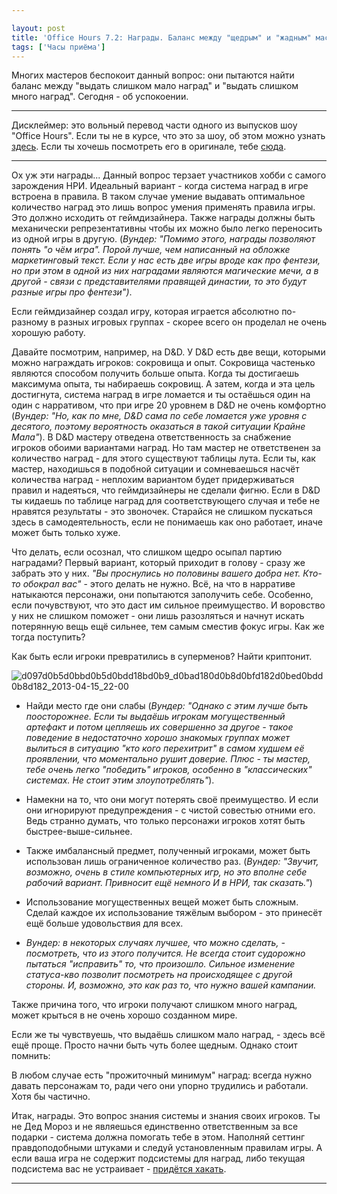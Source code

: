 ```yaml
---

layout: post
title: 'Office Hours 7.2: Награды. Баланс между "щедрым" и "жадным" мастером'
tags: ['Часы приёма']
---
```


Многих мастеров беспокоит данный вопрос: они пытаются найти баланс между "выдать слишком мало наград" и "выдать слишком много наград". Сегодня - об успокоении.




* * *





Дисклеймер: это вольный перевод части одного из выпусков шоу "Office Hours". Если ты не в курсе, что это за шоу, об этом можно узнать [здесь](https://wunderwaffla.wordpress.com/2017/03/21/что-за-office-hours/). Если ты хочешь посмотреть его в оригинале, тебе [сюда](https://www.youtube.com/playlist?list=PLAmPx8nWedFVGdrP2JmcYzdvZC8sWV5b4).  





* * *



Ох уж эти награды... Данный вопрос терзает участников хобби с самого зарождения НРИ. Идеальный вариант - когда система наград в игре встроена в правила. В таком случае умение выдавать оптимальное количество наград это лишь вопрос умения применять правила игры. Это должно исходить от геймдизайнера. Также награды должны быть механически репрезентативны чтобы их можно было легко переносить из одной игры в другую. (_Вундер: "Помимо этого, награды позволяют понять "о чём игра". Порой лучше, чем написанный на обложке маркетинговый текст. Если у нас есть две игры вроде как про фентези, но при этом в одной из них наградами являются магические мечи, а в другой - связи с представителями правящей династии, то это будут разные игры про фентези")_.



Если геймдизайнер создал игру, которая играется абсолютно по-разному в разных игровых группах - скорее всего он проделал не очень хорошую работу.



Давайте посмотрим, например, на D&D. У D&D есть две вещи, которыми можно награждать игроков: сокровища и опыт. Сокровища частенько являются способом получить больше опыта. Когда ты достигаешь максимума опыта, ты набираешь сокровищ. А затем, когда и эта цель достигнута, система наград в игре ломается и ты остаёшься один на один с нарративом, что при игре 20 уровнем в D&D не очень комфортно (_Вундер: "Но, как по мне, D&D сама по себе ломается уже уровня с десятого, поэтому вероятность оказаться в такой ситуации Крайне Мала"_). В D&D мастеру отведена ответственность за снабжение игроков обоими вариантами наград. Но там мастер не ответственен за количество наград - для этого существуют таблицы лута. Если ты, как мастер, находишься в подобной ситуации и сомневаешься насчёт количества наград - неплохим вариантом будет придерживаться правил и надеяться, что геймдизайнеры не сделали фигню. Если в D&D ты кидаешь по таблице наград для соответствующего случая и тебе не нравятся результаты - это звоночек. Старайся не слишком пускаться здесь в самодеятельность, если не понимаешь как оно работает, иначе может быть только хуже.

Что делать, если осознал, что слишком щедро осыпал партию наградами? Первый вариант, который приходит в голову - сразу же забрать это у них. _"Вы проснулись но половины вашего добра нет. Кто-то обокрал вас"_ - этого делать не нужно. Всё, на что в нарративе натыкаются персонажи, они попытаются заполучить себе. Особенно, если почувствуют, что это даст им сильное преимущество. И воровство у них не слишком поможет - они лишь разозляться и начнут искать потерянную вещь ещё сильнее, тем самым сместив фокус игры. Как же тогда поступить?



Как быть если игроки превратились в суперменов? Найти криптонит.



![d097d0b5d0bbd0b5d0bdd18bd0b9_d0bad180d0b8d0bfd182d0bed0bdd0b8d182_2013-04-15_22-00](https://wunderwaffla.files.wordpress.com/2017/06/d097d0b5d0bbd0b5d0bdd18bd0b9_d0bad180d0b8d0bfd182d0bed0bdd0b8d182_2013-04-15_22-00.jpg)




    
  * Найди место где они слабы (_Вундер: "Однако с этим лучше быть поосторожнее. Если ты выдаёшь игрокам могущественный артефакт и потом цепляешь их совершенно за другое - такое поведение в недостаточно хорошо знакомых группах может вылиться в ситуацию "кто кого перехитрит" в самом худшем её проявлении, что моментально рушит доверие. Плюс - ты мастер, тебе очень легко "победить" игроков, особенно в "классических" системах. Не стоит этим злоупотреблять"_).

    
  * Намекни на то, что они могут потерять своё преимущество. И если они игнорируют предупреждения - с чистой совестью отними его. Ведь странно думать, что только персонажи игроков хотят быть быстрее-выше-сильнее.

    
  * Также имбалансный предмет, полученный игроками, может быть использован лишь ограниченное количество раз. (_Вундер: "Звучит, возможно, очень в стиле компьютерных игр, но это вполне себе рабочий вариант. Привносит ещё немного И в НРИ, так сказать."_)

    
  * Использование могущественных вещей может быть сложным. Сделай каждое их использование тяжёлым выбором - это принесёт ещё больше удовольствия для всех.

    
  * _Вундер: в некоторых случаях лучшее, что можно сделать, - посмотреть, что из этого получится. Не всегда стоит судорожно пытаться "исправить" то, что произошло. Сильное изменение статуса-кво позволит посмотреть на происходящее с другой стороны. И, возможно, это как раз то, что нужно вашей кампании._



Также причина того, что игроки получают слишком много наград, может крыться в не очень хорошо созданном мире.

Если же ты чувствуешь, что выдаёшь слишком мало наград, - здесь всё ещё проще. Просто начни быть чуть более щедным. Однако стоит помнить:



В любом случае есть "прожиточный минимум" наград: всегда нужно давать персонажам то, ради чего они упорно трудились и работали. Хотя бы частично.



Итак, награды. Это вопрос знания системы и знания своих игроков. Ты не Дед Мороз и не являешься единственно ответственным за все подарки - система должна помогать тебе в этом. Наполняй сеттинг правдоподобными штуками и следуй установленным правилам игры. А если ваша игра не содержит подсистемы для наград, либо текущая подсистема вас не устраивает - [придётся хакать](https://wunderwaffla.wordpress.com/2017/04/15/office-hours-1-3-%d1%87%d1%82%d0%be-%d0%bc%d0%b0%d1%81%d1%82%d0%b5%d1%80-%d0%b4%d0%be%d0%bb%d0%b6%d0%b5%d0%bd-%d1%83%d1%87%d0%b8%d1%82%d1%8b%d0%b2%d0%b0%d1%82%d1%8c-%d0%ba%d0%be%d0%b3%d0%b4%d0%b0/).



* * *












